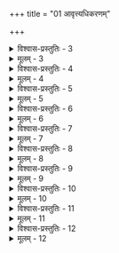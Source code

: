 +++
title = "01 आवृत्त्यधिकरणम्"

+++

<details><summary>विश्वास-प्रस्तुतिः - 3</summary>

3. शुद्धैरुत्कृष्टधर्मैस्सदनपचरणे ब्रह्मविद्या भवित्री-  
त्युक्तं पूर्वाधिकारे विमृशति तु परं तत्स्वरूपं यथावत्।  
प्रत्यक्षं वा स्मृतिर्वा सकृदिदमसकृद्वेति नोक्तं पुरस्तात्  
यावज्जीवानुवृत्तिप्रभृति च तदिहापौनरुक्त्यं सुबोधम्॥
</details>

<details><summary>मूलम् - 3</summary>

3. शुद्धैरुत्कृष्टधर्मैस्सदनपचरणे ब्रह्मविद्या भवित्री-  
त्युक्तं पूर्वाधिकारे विमृशति तु परं तत्स्वरूपं यथावत्।  
प्रत्यक्षं वा स्मृतिर्वा सकृदिदमसकृद्वेति नोक्तं पुरस्तात्  
यावज्जीवानुवृत्तिप्रभृति च तदिहापौनरुक्त्यं सुबोधम्॥
</details>


<details><summary>विश्वास-प्रस्तुतिः - 4</summary>

4. ज्ञानं मुक्तेरुपायश्श्रुतिभिहितस्तस्य संख्या तु नोक्ता  
सौकर्यं स्यात्सकृत्त्वे तत इह तु भवेच्चारितार्थ्यं विधीनाम्।  
सम्यक्त्वात्तद्ध्रुवत्वं न पुनरनुगमात्प्रोक्तमित्यप्यसारं  
सामान्योक्तेर्विशेषे सति पशुनयतस्तत्र विश्रान्तिसिद्धेः॥
</details>

<details><summary>मूलम् - 4</summary>

4. ज्ञानं मुक्तेरुपायश्श्रुतिभिहितस्तस्य संख्या तु नोक्ता  
सौकर्यं स्यात्सकृत्त्वे तत इह तु भवेच्चारितार्थ्यं विधीनाम्।  
सम्यक्त्वात्तद्ध्रुवत्वं न पुनरनुगमात्प्रोक्तमित्यप्यसारं  
सामान्योक्तेर्विशेषे सति पशुनयतस्तत्र विश्रान्तिसिद्धेः॥
</details>


<details><summary>विश्वास-प्रस्तुतिः - 5</summary>

5.किञ्चाग्नेयादिनीत्या विदिरिह वदति ध्यानशब्दार्थमेव  
ध्याने चोपासनोक्तिः परभजनतया वक्ति सेवात्मकत्वम्।  
ऐकार्थ्ये विद्युपास्योव्यतिकरिततया श्रूयते च प्रयोगः  
कार्ये हेतौ च भक्तेः क्वचिदुपचरितो भक्तिभेदत्ववादः॥
</details>

<details><summary>मूलम् - 5</summary>

5.किञ्चाग्नेयादिनीत्या विदिरिह वदति ध्यानशब्दार्थमेव  
ध्याने चोपासनोक्तिः परभजनतया वक्ति सेवात्मकत्वम्।  
ऐकार्थ्ये विद्युपास्योव्यतिकरिततया श्रूयते च प्रयोगः  
कार्ये हेतौ च भक्तेः क्वचिदुपचरितो भक्तिभेदत्ववादः॥
</details>


<details><summary>विश्वास-प्रस्तुतिः - 6</summary>

6. योगोद्युक्तेषु यस्स्यात्स्ववरणविषयस्तेन लभ्यः परात्मा  
ग्राह्यत्वञ्च प्रियत्वात्तदपि हि गुणतो भक्तिरेव श्रुतैव ।  
साच प्रीत्यात्मिका धीः क्वचिदतिशयिते स्मृत्यबाधोऽप्यतस्स्यात्  
प्रोक्ता चैषा ध्रुवानुस्मृतिरनुवहनात्तैलधाराक्रमेण॥
</details>

<details><summary>मूलम् - 6</summary>

6. योगोद्युक्तेषु यस्स्यात्स्ववरणविषयस्तेन लभ्यः परात्मा  
ग्राह्यत्वञ्च प्रियत्वात्तदपि हि गुणतो भक्तिरेव श्रुतैव ।  
साच प्रीत्यात्मिका धीः क्वचिदतिशयिते स्मृत्यबाधोऽप्यतस्स्यात्  
प्रोक्ता चैषा ध्रुवानुस्मृतिरनुवहनात्तैलधाराक्रमेण॥
</details>


<details><summary>विश्वास-प्रस्तुतिः - 7</summary>

7. रागादादौ प्रवृत्तिश्श्रवणमननयोर्ध्यानमेकं विधेयं  
तत्र द्रष्टव्यशब्दो विशदतमतया वक्ति वैशिष्ट्यमात्रम्।  
शब्दोत्थं दर्शनं ये विषयमकथयन् वेदनोक्तेरमीषां  
व्याघातादिप्रपञ्चस्स्वयमिह निपुणैस्सूक्ष्ममन्वेषणीयः॥
</details>

<details><summary>मूलम् - 7</summary>

7. रागादादौ प्रवृत्तिश्श्रवणमननयोर्ध्यानमेकं विधेयं  
तत्र द्रष्टव्यशब्दो विशदतमतया वक्ति वैशिष्ट्यमात्रम्।  
शब्दोत्थं दर्शनं ये विषयमकथयन् वेदनोक्तेरमीषां  
व्याघातादिप्रपञ्चस्स्वयमिह निपुणैस्सूक्ष्ममन्वेषणीयः॥
</details>


<details><summary>विश्वास-प्रस्तुतिः - 8</summary>

8. ध्याने वैशद्यमात्रादुपचरणवती दृष्टिशब्दप्रवृत्तिः  
स्यात्तुल्यं तत्तवापि ह्यभिलपति धियं चाक्षुषीं दृष्टिशब्दः।  
घ्रातास्प्रष्टेतिशब्दः करणविरहिते मुख्यवृत्तो नहि स्यात्  
तद्ग्राह्यस्त्वस्मदीयो बहुनयगुणवांस्त्याज्य एव त्वदीयः॥
</details>

<details><summary>मूलम् - 8</summary>

8. ध्याने वैशद्यमात्रादुपचरणवती दृष्टिशब्दप्रवृत्तिः  
स्यात्तुल्यं तत्तवापि ह्यभिलपति धियं चाक्षुषीं दृष्टिशब्दः।  
घ्रातास्प्रष्टेतिशब्दः करणविरहिते मुख्यवृत्तो नहि स्यात्  
तद्ग्राह्यस्त्वस्मदीयो बहुनयगुणवांस्त्याज्य एव त्वदीयः॥
</details>


<details><summary>विश्वास-प्रस्तुतिः - 9</summary>

9.न द्वारद्वारिक्लृप्तिः कथमपि घटते विश्रमश्चेद्विशेषे  
सामान्यात्मा विशेषैर्लघु च न गुरुभिः कर्तुरैक्ये विकल्प्यम्।  
अर्थैक्ये दर्शनोक्त्या स्मृतिरुपचरिता युज्यते स्पाष्ट्यसिद्ध्यै  
स्मृत्युक्त्या दर्शनस्योपचरणमसदित्यन्यदेतत्फलान्नः॥
</details>

<details><summary>मूलम् - 9</summary>

9.न द्वारद्वारिक्लृप्तिः कथमपि घटते विश्रमश्चेद्विशेषे  
सामान्यात्मा विशेषैर्लघु च न गुरुभिः कर्तुरैक्ये विकल्प्यम्।  
अर्थैक्ये दर्शनोक्त्या स्मृतिरुपचरिता युज्यते स्पाष्ट्यसिद्ध्यै  
स्मृत्युक्त्या दर्शनस्योपचरणमसदित्यन्यदेतत्फलान्नः॥
</details>


<details><summary>विश्वास-प्रस्तुतिः - 10</summary>

10.कृच्छ्रादौ शक्तिहीनो दृढपरितपनस्संयमार्हश्च कुर्यात्  
सर्वार्थां केशवानुस्मृतिमिति घटते तद्विकल्पो यथार्हम्।  
सामान्यात्सर्वदोषेष्वियमुपकुरुते सर्वनैमित्तिकानां  
मुक्तेरप्यत्र मूलं मुनिरनुमनुत तां तादृशध्यानरूपाम्॥
</details>

<details><summary>मूलम् - 10</summary>

10.कृच्छ्रादौ शक्तिहीनो दृढपरितपनस्संयमार्हश्च कुर्यात्  
सर्वार्थां केशवानुस्मृतिमिति घटते तद्विकल्पो यथार्हम्।  
सामान्यात्सर्वदोषेष्वियमुपकुरुते सर्वनैमित्तिकानां  
मुक्तेरप्यत्र मूलं मुनिरनुमनुत तां तादृशध्यानरूपाम्॥
</details>


<details><summary>विश्वास-प्रस्तुतिः - 11</summary>

11. नन्वेवं ये मुकुन्दे शरणमुपगता वर्जिता ध्यानयोगैः  
ते चातिक्रम्य मृत्युं यमिन इव परं धाम यान्तीत्युशन्ति।  
सत्यं तेऽपीतिशब्दान्नियतविषययोर्गौरवे लाघवेऽपि  
प्राप्तार्थं ध्यानशास्त्रं प्रणिधिसहदशायोगिभिर्योगविद्भिः ॥
</details>

<details><summary>मूलम् - 11</summary>

11. नन्वेवं ये मुकुन्दे शरणमुपगता वर्जिता ध्यानयोगैः  
ते चातिक्रम्य मृत्युं यमिन इव परं धाम यान्तीत्युशन्ति।  
सत्यं तेऽपीतिशब्दान्नियतविषययोर्गौरवे लाघवेऽपि  
प्राप्तार्थं ध्यानशास्त्रं प्रणिधिसहदशायोगिभिर्योगविद्भिः ॥
</details>


<details><summary>विश्वास-प्रस्तुतिः - 12</summary>

12. धर्मो वर्णादियोग्यः कलुषशमनतस्सत्त्ववृद्ध्योपकारी  
भक्तेस्तद्वत्प्रपत्तिस्त्वगतिकसमयेष्वन्तरायापहन्त्री।  
सानुक्रोशे हि शक्ते शरणवरणतस्सर्वसाध्यं सुसाधं  
मोक्षाकाङ्क्षी प्रपद्ये शरणमहमिति क्वापि मन्त्रे श्रुतञ्च॥
</details>

<details><summary>मूलम् - 12</summary>

12. धर्मो वर्णादियोग्यः कलुषशमनतस्सत्त्ववृद्ध्योपकारी  
भक्तेस्तद्वत्प्रपत्तिस्त्वगतिकसमयेष्वन्तरायापहन्त्री।  
सानुक्रोशे हि शक्ते शरणवरणतस्सर्वसाध्यं सुसाधं  
मोक्षाकाङ्क्षी प्रपद्ये शरणमहमिति क्वापि मन्त्रे श्रुतञ्च॥
</details>
